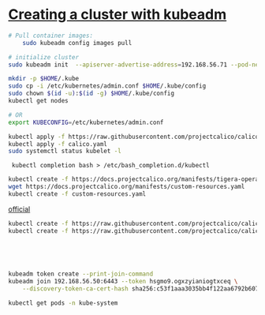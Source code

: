 # [Creating a cluster with kubeadm](https://kubernetes.io/docs/setup/production-environment/tools/kubeadm/create-cluster-kubeadm/)

```bash
# Pull container images:
    sudo kubeadm config images pull

# initialize cluster
sudo kubeadm init  --apiserver-advertise-address=192.168.56.71 --pod-network-cidr 192.169.0.0/16

mkdir -p $HOME/.kube
sudo cp -i /etc/kubernetes/admin.conf $HOME/.kube/config
sudo chown $(id -u):$(id -g) $HOME/.kube/config
kubectl get nodes

# OR
export KUBECONFIG=/etc/kubernetes/admin.conf

kubectl apply -f https://raw.githubusercontent.com/projectcalico/calico/v3.25.0/manifests/calico.yaml 
kubectl apply -f calico.yaml 
sudo systemctl status kubelet -l
```

```shell
 kubectl completion bash > /etc/bash_completion.d/kubectl

```

```bash
kubectl create -f https://docs.projectcalico.org/manifests/tigera-operator.yaml
wget https://docs.projectcalico.org/manifests/custom-resources.yaml
kubectl create -f custom-resources.yaml
```
[official](https://docs.tigera.io/calico/latest/getting-started/kubernetes/quickstart)
```bash
kubectl create -f https://raw.githubusercontent.com/projectcalico/calico/v3.26.0/manifests/tigera-operator.yaml
kubectl create -f https://raw.githubusercontent.com/projectcalico/calico/v3.26.0/manifests/custom-resources.yaml
￼
￼

￼

```

```bash
kubeadm token create --print-join-command
kubeadm join 192.168.56.50:6443 --token hsgmo9.ogxzyianiogtxceq \
	--discovery-token-ca-cert-hash sha256:c53f1aaa3035bb4f122aa6792b607bcc4bf4764c3fd98d3e903d9ab318b110dd

kubectl get pods -n kube-system
```
